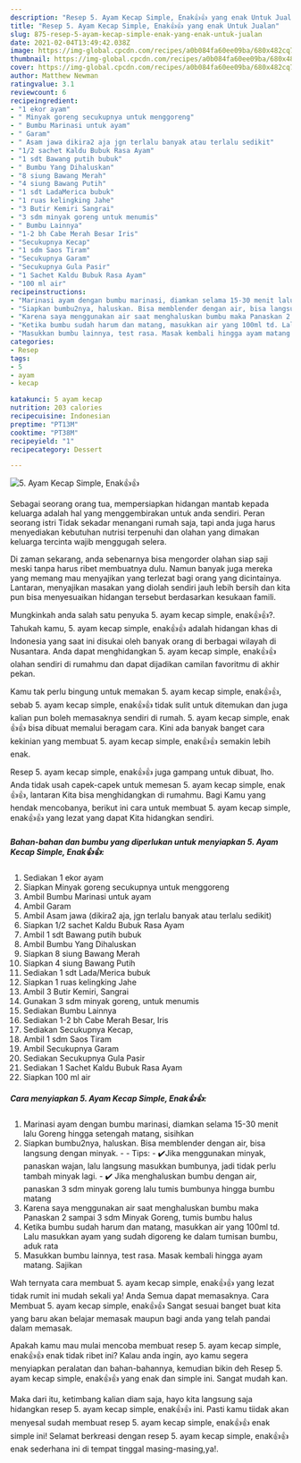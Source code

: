 ```yaml
---
description: "Resep 5. Ayam Kecap Simple, Enak👍👍 yang enak Untuk Jualan"
title: "Resep 5. Ayam Kecap Simple, Enak👍👍 yang enak Untuk Jualan"
slug: 875-resep-5-ayam-kecap-simple-enak-yang-enak-untuk-jualan
date: 2021-02-04T13:49:42.038Z
image: https://img-global.cpcdn.com/recipes/a0b084fa60ee09ba/680x482cq70/5-ayam-kecap-simple-enak👍👍-foto-resep-utama.jpg
thumbnail: https://img-global.cpcdn.com/recipes/a0b084fa60ee09ba/680x482cq70/5-ayam-kecap-simple-enak👍👍-foto-resep-utama.jpg
cover: https://img-global.cpcdn.com/recipes/a0b084fa60ee09ba/680x482cq70/5-ayam-kecap-simple-enak👍👍-foto-resep-utama.jpg
author: Matthew Newman
ratingvalue: 3.1
reviewcount: 6
recipeingredient:
- "1 ekor ayam"
- " Minyak goreng secukupnya untuk menggoreng"
- " Bumbu Marinasi untuk ayam"
- " Garam"
- " Asam jawa dikira2 aja jgn terlalu banyak atau terlalu sedikit"
- "1/2 sachet Kaldu Bubuk Rasa Ayam"
- "1 sdt Bawang putih bubuk"
- " Bumbu Yang Dihaluskan"
- "8 siung Bawang Merah"
- "4 siung Bawang Putih"
- "1 sdt LadaMerica bubuk"
- "1 ruas kelingking Jahe"
- "3 Butir Kemiri Sangrai"
- "3 sdm minyak goreng untuk menumis"
- " Bumbu Lainnya"
- "1-2 bh Cabe Merah Besar Iris"
- "Secukupnya Kecap"
- "1 sdm Saos Tiram"
- "Secukupnya Garam"
- "Secukupnya Gula Pasir"
- "1 Sachet Kaldu Bubuk Rasa Ayam"
- "100 ml air"
recipeinstructions:
- "Marinasi ayam dengan bumbu marinasi, diamkan selama 15-30 menit lalu Goreng hingga setengah matang, sisihkan"
- "Siapkan bumbu2nya, haluskan. Bisa memblender dengan air, bisa langsung dengan minyak.  Tips: ✔️Jika menggunakan minyak, panaskan wajan, lalu langsung masukkan bumbunya, jadi tidak perlu tambah minyak lagi. ✔️ Jika menghaluskan bumbu dengan air, panaskan 3 sdm minyak goreng lalu tumis bumbunya hingga bumbu matang"
- "Karena saya menggunakan air saat menghaluskan bumbu maka Panaskan 2 sampai 3 sdm Minyak Goreng, tumis bumbu halus"
- "Ketika bumbu sudah harum dan matang, masukkan air yang 100ml td. Lalu masukkan ayam yang sudah digoreng ke dalam tumisan bumbu, aduk rata"
- "Masukkan bumbu lainnya, test rasa. Masak kembali hingga ayam matang. Sajikan"
categories:
- Resep
tags:
- 5
- ayam
- kecap

katakunci: 5 ayam kecap 
nutrition: 203 calories
recipecuisine: Indonesian
preptime: "PT13M"
cooktime: "PT38M"
recipeyield: "1"
recipecategory: Dessert

---
```



![5. Ayam Kecap Simple, Enak👍👍](https://img-global.cpcdn.com/recipes/a0b084fa60ee09ba/680x482cq70/5-ayam-kecap-simple-enak👍👍-foto-resep-utama.jpg)

Sebagai seorang orang tua, mempersiapkan hidangan mantab kepada keluarga adalah hal yang menggembirakan untuk anda sendiri. Peran seorang istri Tidak sekadar menangani rumah saja, tapi anda juga harus menyediakan kebutuhan nutrisi terpenuhi dan olahan yang dimakan keluarga tercinta wajib menggugah selera.

Di zaman  sekarang, anda sebenarnya bisa mengorder olahan siap saji meski tanpa harus ribet membuatnya dulu. Namun banyak juga mereka yang memang mau menyajikan yang terlezat bagi orang yang dicintainya. Lantaran, menyajikan masakan yang diolah sendiri jauh lebih bersih dan kita pun bisa menyesuaikan hidangan tersebut berdasarkan kesukaan famili. 



Mungkinkah anda salah satu penyuka 5. ayam kecap simple, enak👍👍?. Tahukah kamu, 5. ayam kecap simple, enak👍👍 adalah hidangan khas di Indonesia yang saat ini disukai oleh banyak orang di berbagai wilayah di Nusantara. Anda dapat menghidangkan 5. ayam kecap simple, enak👍👍 olahan sendiri di rumahmu dan dapat dijadikan camilan favoritmu di akhir pekan.

Kamu tak perlu bingung untuk memakan 5. ayam kecap simple, enak👍👍, sebab 5. ayam kecap simple, enak👍👍 tidak sulit untuk ditemukan dan juga kalian pun boleh memasaknya sendiri di rumah. 5. ayam kecap simple, enak👍👍 bisa dibuat memalui beragam cara. Kini ada banyak banget cara kekinian yang membuat 5. ayam kecap simple, enak👍👍 semakin lebih enak.

Resep 5. ayam kecap simple, enak👍👍 juga gampang untuk dibuat, lho. Anda tidak usah capek-capek untuk memesan 5. ayam kecap simple, enak👍👍, lantaran Kita bisa menghidangkan di rumahmu. Bagi Kamu yang hendak mencobanya, berikut ini cara untuk membuat 5. ayam kecap simple, enak👍👍 yang lezat yang dapat Kita hidangkan sendiri.

<!--inarticleads1-->

##### Bahan-bahan dan bumbu yang diperlukan untuk menyiapkan 5. Ayam Kecap Simple, Enak👍👍:

1. Sediakan 1 ekor ayam
1. Siapkan  Minyak goreng secukupnya untuk menggoreng
1. Ambil  Bumbu Marinasi untuk ayam
1. Ambil  Garam
1. Ambil  Asam jawa (dikira2 aja, jgn terlalu banyak atau terlalu sedikit)
1. Siapkan 1/2 sachet Kaldu Bubuk Rasa Ayam
1. Ambil 1 sdt Bawang putih bubuk
1. Ambil  Bumbu Yang Dihaluskan
1. Siapkan 8 siung Bawang Merah
1. Siapkan 4 siung Bawang Putih
1. Sediakan 1 sdt Lada/Merica bubuk
1. Siapkan 1 ruas kelingking Jahe
1. Ambil 3 Butir Kemiri, Sangrai
1. Gunakan 3 sdm minyak goreng, untuk menumis
1. Sediakan  Bumbu Lainnya
1. Sediakan 1-2 bh Cabe Merah Besar, Iris
1. Sediakan Secukupnya Kecap,
1. Ambil 1 sdm Saos Tiram
1. Ambil Secukupnya Garam
1. Sediakan Secukupnya Gula Pasir
1. Sediakan 1 Sachet Kaldu Bubuk Rasa Ayam
1. Siapkan 100 ml air




<!--inarticleads2-->

##### Cara menyiapkan 5. Ayam Kecap Simple, Enak👍👍:

1. Marinasi ayam dengan bumbu marinasi, diamkan selama 15-30 menit lalu Goreng hingga setengah matang, sisihkan
1. Siapkan bumbu2nya, haluskan. Bisa memblender dengan air, bisa langsung dengan minyak. -  - Tips: - ✔️Jika menggunakan minyak, panaskan wajan, lalu langsung masukkan bumbunya, jadi tidak perlu tambah minyak lagi. - ✔️ Jika menghaluskan bumbu dengan air, panaskan 3 sdm minyak goreng lalu tumis bumbunya hingga bumbu matang
1. Karena saya menggunakan air saat menghaluskan bumbu maka Panaskan 2 sampai 3 sdm Minyak Goreng, tumis bumbu halus
1. Ketika bumbu sudah harum dan matang, masukkan air yang 100ml td. Lalu masukkan ayam yang sudah digoreng ke dalam tumisan bumbu, aduk rata
1. Masukkan bumbu lainnya, test rasa. Masak kembali hingga ayam matang. Sajikan




Wah ternyata cara membuat 5. ayam kecap simple, enak👍👍 yang lezat tidak rumit ini mudah sekali ya! Anda Semua dapat memasaknya. Cara Membuat 5. ayam kecap simple, enak👍👍 Sangat sesuai banget buat kita yang baru akan belajar memasak maupun bagi anda yang telah pandai dalam memasak.

Apakah kamu mau mulai mencoba membuat resep 5. ayam kecap simple, enak👍👍 enak tidak ribet ini? Kalau anda ingin, ayo kamu segera menyiapkan peralatan dan bahan-bahannya, kemudian bikin deh Resep 5. ayam kecap simple, enak👍👍 yang enak dan simple ini. Sangat mudah kan. 

Maka dari itu, ketimbang kalian diam saja, hayo kita langsung saja hidangkan resep 5. ayam kecap simple, enak👍👍 ini. Pasti kamu tiidak akan menyesal sudah membuat resep 5. ayam kecap simple, enak👍👍 enak simple ini! Selamat berkreasi dengan resep 5. ayam kecap simple, enak👍👍 enak sederhana ini di tempat tinggal masing-masing,ya!.

